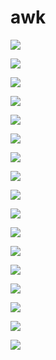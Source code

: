 # awk
![](https://user-images.githubusercontent.com/22459679/54012785-3447f700-4188-11e9-8b35-117411373000.PNG)

![](https://user-images.githubusercontent.com/22459679/54012786-3447f700-4188-11e9-8db8-b946eaf3e25e.PNG)

![](https://user-images.githubusercontent.com/22459679/54012787-34e08d80-4188-11e9-8528-c58e20268c7f.PNG)

![](https://user-images.githubusercontent.com/22459679/54012788-34e08d80-4188-11e9-9a75-d2338bb34c81.PNG)

![](https://user-images.githubusercontent.com/22459679/54012789-34e08d80-4188-11e9-9c4c-49a4e9bdcc0a.PNG)

![](https://user-images.githubusercontent.com/22459679/54012790-34e08d80-4188-11e9-8034-1003e6e0fefe.PNG)

![](https://user-images.githubusercontent.com/22459679/54012791-34e08d80-4188-11e9-8349-d6f8930f2364.PNG)

![](https://user-images.githubusercontent.com/22459679/54012793-35792400-4188-11e9-9d38-212284f6d57b.PNG)

![](https://user-images.githubusercontent.com/22459679/54012794-35792400-4188-11e9-9c8b-7d21e7cfde0e.PNG)

![](https://user-images.githubusercontent.com/22459679/54012795-3611ba80-4188-11e9-8365-9e053fcb11c5.PNG)

![](https://user-images.githubusercontent.com/22459679/54012796-3611ba80-4188-11e9-82e5-d1265aed8d54.PNG)

![](https://user-images.githubusercontent.com/22459679/54012797-3611ba80-4188-11e9-8fe8-aacae34b97c9.PNG)

![](https://user-images.githubusercontent.com/22459679/54012798-36aa5100-4188-11e9-921b-4ef59c8d44b3.PNG)

![](https://user-images.githubusercontent.com/22459679/54012803-3742e780-4188-11e9-8cbb-98a4d91fc1d8.PNG)

![](https://user-images.githubusercontent.com/22459679/54012804-3742e780-4188-11e9-9e2f-65b0fd7e0dbb.PNG)

![](https://user-images.githubusercontent.com/22459679/54012805-3742e780-4188-11e9-9294-5975c98d437b.PNG)

![](https://user-images.githubusercontent.com/22459679/54012806-37db7e00-4188-11e9-8ecf-ddbb54c29ccf.PNG)

